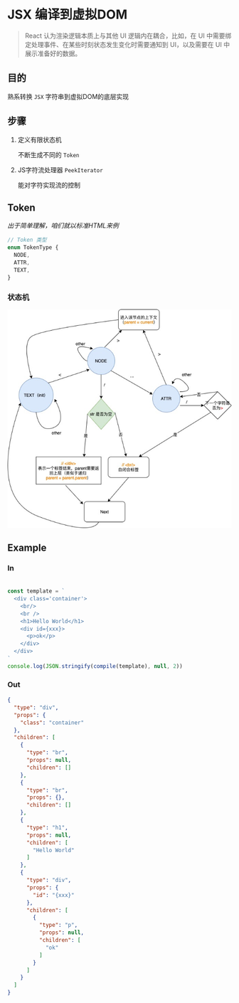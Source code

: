 # JSX 编译到虚拟DOM

> React 认为渲染逻辑本质上与其他 UI 逻辑内在耦合，比如，在 UI 中需要绑定处理事件、在某些时刻状态发生变化时需要通知到 UI，以及需要在 UI 中展示准备好的数据。

## 目的

熟系转换 `JSX` 字符串到虚拟DOM的底层实现



## 步骤

1. 定义有限状态机

   不断生成不同的 `Token`

2. JS字符流处理器 `PeekIterator`

   能对字符实现流的控制



## Token

*出于简单理解，咱们就以标准HTML来例*

```typescript
// Token 类型
enum TokenType {
  NODE,
  ATTR,
  TEXT,
}
```



### 状态机

![JSX](./JSX.jpg)

## Example



### In

``` js

const template = `
  <div class='container'>
    <br/>
    <br />
    <h1>Hello World</h1>
    <div id={xxx}>
      <p>ok</p>
    </div>
  </div>
`
console.log(JSON.stringify(compile(template), null, 2))
```

### Out

``` json
{
  "type": "div",
  "props": {
    "class": "container"
  },
  "children": [
    {
      "type": "br",
      "props": null,
      "children": []
    },
    {
      "type": "br",
      "props": {},
      "children": []
    },
    {
      "type": "h1",
      "props": null,
      "children": [
        "Hello World"
      ]
    },
    {
      "type": "div",
      "props": {
        "id": "{xxx}"
      },
      "children": [
        {
          "type": "p",
          "props": null,
          "children": [
            "ok"
          ]
        }
      ]
    }
  ]
}
```



